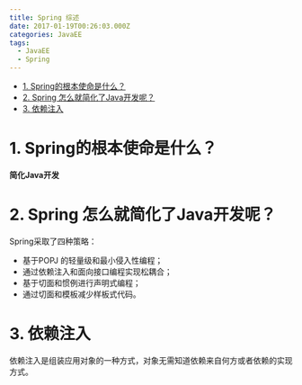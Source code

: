 ```yaml
---
title: Spring 综述
date: 2017-01-19T00:26:03.000Z
categories: JavaEE
tags:
  - JavaEE
  - Spring
---
```


<!-- TOC depthFrom:1 depthTo:6 withLinks:1 updateOnSave:1 orderedList:0 -->

- [1. Spring的根本使命是什么？](#1-spring的根本使命是什么)
- [2. Spring 怎么就简化了Java开发呢？](#2-spring-怎么就简化了java开发呢)
- [3. 依赖注入](#3-依赖注入)

<!-- /TOC -->
<!-- more -->

# 1. Spring的根本使命是什么？

**简化Java开发**

# 2. Spring 怎么就简化了Java开发呢？

Spring采取了四种策略：

- 基于POPJ 的轻量级和最小侵入性编程；
- 通过依赖注入和面向接口编程实现松耦合；
- 基于切面和惯例进行声明式编程；
- 通过切面和模板减少样板式代码。

# 3. 依赖注入

依赖注入是组装应用对象的一种方式，对象无需知道依赖来自何方或者依赖的实现方式。
